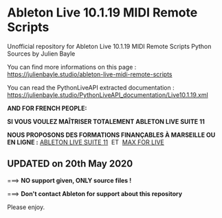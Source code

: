 # Ableton Live 10.1.19 MIDI Remote Scripts 

Unofficial repository for Ableton Live 10.1.19 MIDI Remote Scripts Python Sources by Julien Bayle

You can find more informations on this page :
https://julienbayle.studio/ableton-live-midi-remote-scripts

You can read the PythonLiveAPI extracted documentation :
https://julienbayle.studio/PythonLiveAPI_documentation/Live10.1.19.xml

**AND FOR FRENCH PEOPLE:**

**SI VOUS VOULEZ MAÎTRISER TOTALEMENT ABLETON LIVE SUITE 11**

**NOUS PROPOSONS DES FORMATIONS FINANÇABLES À MARSEILLE OU EN LIGNE :**
[ABLETON LIVE SUITE 11](https://structure-void.com/formations/ableton-live)  ET  [MAX FOR LIVE](https://structure-void.com/formations/max-for-live)


## UPDATED on 20th May 2020

===> **NO support given, ONLY source files !**

===> **Don't contact Ableton for support about this repository**

Please enjoy.
